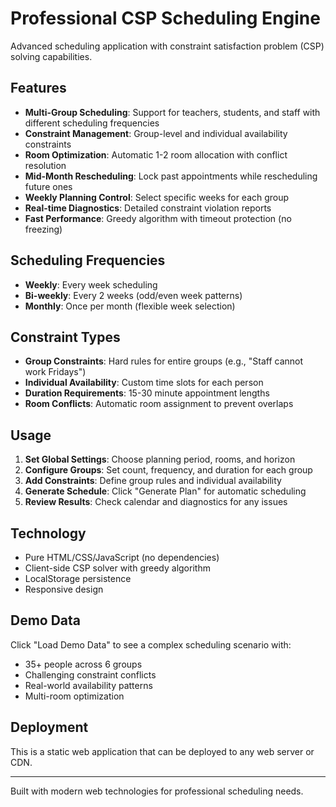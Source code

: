 # Professional CSP Scheduling Engine

Advanced scheduling application with constraint satisfaction problem (CSP) solving capabilities.

## Features

- **Multi-Group Scheduling**: Support for teachers, students, and staff with different scheduling frequencies
- **Constraint Management**: Group-level and individual availability constraints
- **Room Optimization**: Automatic 1-2 room allocation with conflict resolution
- **Mid-Month Rescheduling**: Lock past appointments while rescheduling future ones
- **Weekly Planning Control**: Select specific weeks for each group
- **Real-time Diagnostics**: Detailed constraint violation reports
- **Fast Performance**: Greedy algorithm with timeout protection (no freezing)

## Scheduling Frequencies

- **Weekly**: Every week scheduling
- **Bi-weekly**: Every 2 weeks (odd/even week patterns)
- **Monthly**: Once per month (flexible week selection)

## Constraint Types

- **Group Constraints**: Hard rules for entire groups (e.g., "Staff cannot work Fridays")
- **Individual Availability**: Custom time slots for each person
- **Duration Requirements**: 15-30 minute appointment lengths
- **Room Conflicts**: Automatic room assignment to prevent overlaps

## Usage

1. **Set Global Settings**: Choose planning period, rooms, and horizon
2. **Configure Groups**: Set count, frequency, and duration for each group
3. **Add Constraints**: Define group rules and individual availability
4. **Generate Schedule**: Click "Generate Plan" for automatic scheduling
5. **Review Results**: Check calendar and diagnostics for any issues

## Technology

- Pure HTML/CSS/JavaScript (no dependencies)
- Client-side CSP solver with greedy algorithm
- LocalStorage persistence
- Responsive design

## Demo Data

Click "Load Demo Data" to see a complex scheduling scenario with:
- 35+ people across 6 groups
- Challenging constraint conflicts
- Real-world availability patterns
- Multi-room optimization

## Deployment

This is a static web application that can be deployed to any web server or CDN.

---

Built with modern web technologies for professional scheduling needs.